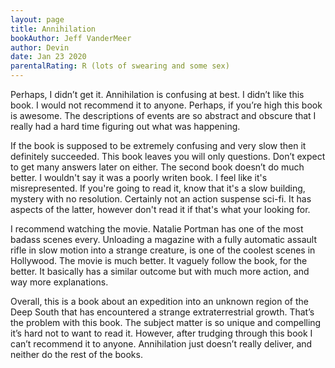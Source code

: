 ```yaml
---
layout: page
title: Annihilation
bookAuthor: Jeff VanderMeer
author: Devin
date: Jan 23 2020
parentalRating: R (lots of swearing and some sex)
---
```

Perhaps, I didn’t get it. Annihilation is confusing at best. I didn’t like this book. I would not recommend it to anyone. Perhaps, if you’re high this book is awesome. The descriptions of events are so abstract and obscure that I really had a hard time figuring out what was happening.

If the book is supposed to be extremely confusing and very slow then it definitely succeeded. This book leaves you will only questions. Don’t expect to get many answers later on either. The second book doesn’t do much better. I wouldn't say it was a poorly writen book. I feel like it's misrepresented. If you're going to read it, know that it's a slow building, mystery with no resolution. Certainly not an action suspense sci-fi. It has aspects of the latter, however don't read it if that's what your looking for.

I recommend watching the movie. Natalie Portman has one of the most badass scenes every. Unloading a magazine with a fully automatic assault rifle in slow motion into a strange creature, is one of the coolest scenes in Hollywood. The movie is much better. It vaguely follow the book, for the better. It basically has a similar outcome but with much more action, and way more explanations.

Overall, this is a book about an expedition into an unknown region of the Deep South that has encountered a strange extraterrestrial growth. That’s the problem with this book. The subject matter is so unique and compelling it’s hard not to want to read it. However, after trudging through this book I can’t recommend it to anyone. Annihilation just doesn’t really deliver, and neither do the rest of the books.
